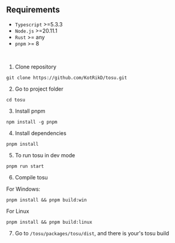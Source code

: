 

## Requirements

- `Typescript` >=5.3.3
- `Node.js` >=20.11.1
- `Rust` >= any
- `pnpm` >= 8

<br />

1. Clone repository

```
git clone https://github.com/KotRikD/tosu.git
```

2. Go to project folder
```
cd tosu
```

3. Install pnpm
```
npm install -g pnpm
```

4. Install dependencies
```
pnpm install
```

5. To run tosu in dev mode
```
pnpm run start
```


6. Compile tosu

For Windows:
```
pnpm install && pnpm build:win
```

For Linux
```
pnpm install && pnpm build:linux
```

7. Go to `/tosu/packages/tosu/dist`, and there is your's tosu build
